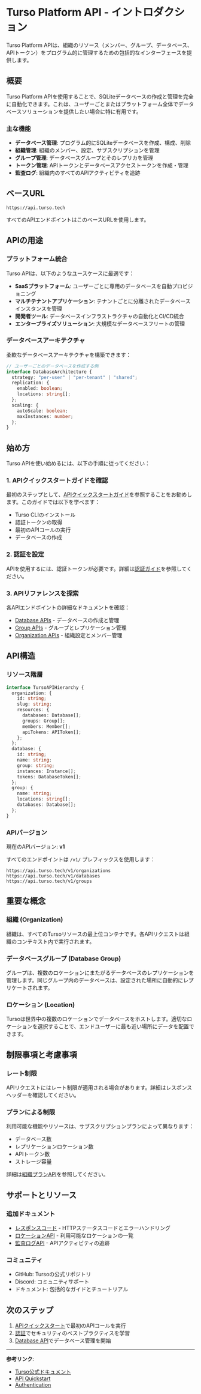 # Turso Platform API - イントロダクション

Turso Platform APIは、組織のリソース（メンバー、グループ、データベース、APIトークン）をプログラム的に管理するための包括的なインターフェースを提供します。

## 概要

Turso Platform APIを使用することで、SQLiteデータベースの作成と管理を完全に自動化できます。これは、ユーザーごとまたはプラットフォーム全体でデータベースソリューションを提供したい場合に特に有用です。

### 主な機能

- **データベース管理**: プログラム的にSQLiteデータベースを作成、構成、削除
- **組織管理**: 組織のメンバー、設定、サブスクリプションを管理
- **グループ管理**: データベースグループとそのレプリカを管理
- **トークン管理**: APIトークンとデータベースアクセストークンを作成・管理
- **監査ログ**: 組織内のすべてのAPIアクティビティを追跡

## ベースURL

```
https://api.turso.tech
```

すべてのAPIエンドポイントはこのベースURLを使用します。

## APIの用途

### プラットフォーム統合

Turso APIは、以下のようなユースケースに最適です：

- **SaaSプラットフォーム**: ユーザーごとに専用のデータベースを自動プロビジョニング
- **マルチテナントアプリケーション**: テナントごとに分離されたデータベースインスタンスを管理
- **開発者ツール**: データベースインフラストラクチャの自動化とCI/CD統合
- **エンタープライズソリューション**: 大規模なデータベースフリートの管理

### データベースアーキテクチャ

柔軟なデータベースアーキテクチャを構築できます：

```typescript
// ユーザーごとのデータベースを作成する例
interface DatabaseArchitecture {
  strategy: "per-user" | "per-tenant" | "shared";
  replication: {
    enabled: boolean;
    locations: string[];
  };
  scaling: {
    autoScale: boolean;
    maxInstances: number;
  };
}
```

## 始め方

Turso APIを使い始めるには、以下の手順に従ってください：

### 1. APIクイックスタートガイドを確認

最初のステップとして、[APIクイックスタートガイド](./02-quickstart.md)を参照することをお勧めします。このガイドでは以下を学べます：

- Turso CLIのインストール
- 認証トークンの取得
- 最初のAPIコールの実行
- データベースの作成

### 2. 認証を設定

APIを使用するには、認証トークンが必要です。詳細は[認証ガイド](./03-authentication.md)を参照してください。

### 3. APIリファレンスを探索

各APIエンドポイントの詳細なドキュメントを確認：

- [Database APIs](./05-databases-list.md) - データベースの作成と管理
- [Group APIs](./17-groups-list.md) - グループとレプリケーション管理
- [Organization APIs](./31-organizations-list.md) - 組織設定とメンバー管理

## API構造

### リソース階層

```typescript
interface TursoAPIHierarchy {
  organization: {
    id: string;
    slug: string;
    resources: {
      databases: Database[];
      groups: Group[];
      members: Member[];
      apiTokens: APIToken[];
    };
  };
  database: {
    id: string;
    name: string;
    group: string;
    instances: Instance[];
    tokens: DatabaseToken[];
  };
  group: {
    name: string;
    locations: string[];
    databases: Database[];
  };
}
```

### APIバージョン

現在のAPIバージョン: **v1**

すべてのエンドポイントは `/v1/` プレフィックスを使用します：

```
https://api.turso.tech/v1/organizations
https://api.turso.tech/v1/databases
https://api.turso.tech/v1/groups
```

## 重要な概念

### 組織 (Organization)

組織は、すべてのTursoリソースの最上位コンテナです。各APIリクエストは組織のコンテキスト内で実行されます。

### データベースグループ (Database Group)

グループは、複数のロケーションにまたがるデータベースのレプリケーションを管理します。同じグループ内のデータベースは、設定された場所に自動的にレプリケートされます。

### ロケーション (Location)

Tursoは世界中の複数のロケーションでデータベースをホストします。適切なロケーションを選択することで、エンドユーザーに最も近い場所にデータを配置できます。

## 制限事項と考慮事項

### レート制限

APIリクエストにはレート制限が適用される場合があります。詳細はレスポンスヘッダーを確認してください。

### プランによる制限

利用可能な機能やリソースは、サブスクリプションプランによって異なります：

- データベース数
- レプリケーションロケーション数
- APIトークン数
- ストレージ容量

詳細は[組織プランAPI](./35-organizations-plans.md)を参照してください。

## サポートとリソース

### 追加ドキュメント

- [レスポンスコード](./04-response-codes.md) - HTTPステータスコードとエラーハンドリング
- [ロケーションAPI](./29-locations-list.md) - 利用可能なロケーションの一覧
- [監査ログAPI](./40-audit-logs-list.md) - APIアクティビティの追跡

### コミュニティ

- GitHub: Tursoの公式リポジトリ
- Discord: コミュニティサポート
- ドキュメント: 包括的なガイドとチュートリアル

## 次のステップ

1. [APIクイックスタート](./02-quickstart.md)で最初のAPIコールを実行
2. [認証](./03-authentication.md)でセキュリティのベストプラクティスを学習
3. [Database API](./05-databases-list.md)でデータベース管理を開始

---

**参考リンク**:
- [Turso公式ドキュメント](https://docs.turso.tech/)
- [API Quickstart](./02-quickstart.md)
- [Authentication](./03-authentication.md)

